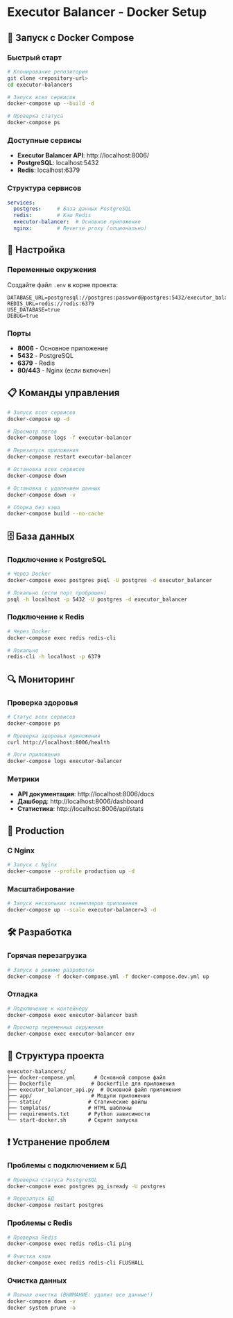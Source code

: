 # Executor Balancer - Docker Setup

## 🐳 Запуск с Docker Compose

### Быстрый старт

```bash
# Клонирование репозитория
git clone <repository-url>
cd executor-balancers

# Запуск всех сервисов
docker-compose up --build -d

# Проверка статуса
docker-compose ps
```

### Доступные сервисы

- **Executor Balancer API**: http://localhost:8006/
- **PostgreSQL**: localhost:5432
- **Redis**: localhost:6379

### Структура сервисов

```yaml
services:
  postgres:     # База данных PostgreSQL
  redis:        # Кэш Redis
  executor-balancer:  # Основное приложение
  nginx:        # Reverse proxy (опционально)
```

## 🔧 Настройка

### Переменные окружения

Создайте файл `.env` в корне проекта:

```env
DATABASE_URL=postgresql://postgres:password@postgres:5432/executor_balancer
REDIS_URL=redis://redis:6379
USE_DATABASE=true
DEBUG=true
```

### Порты

- **8006** - Основное приложение
- **5432** - PostgreSQL
- **6379** - Redis
- **80/443** - Nginx (если включен)

## 📋 Команды управления

```bash
# Запуск всех сервисов
docker-compose up -d

# Просмотр логов
docker-compose logs -f executor-balancer

# Перезапуск приложения
docker-compose restart executor-balancer

# Остановка всех сервисов
docker-compose down

# Остановка с удалением данных
docker-compose down -v

# Сборка без кэша
docker-compose build --no-cache
```

## 🗄️ База данных

### Подключение к PostgreSQL

```bash
# Через Docker
docker-compose exec postgres psql -U postgres -d executor_balancer

# Локально (если порт проброшен)
psql -h localhost -p 5432 -U postgres -d executor_balancer
```

### Подключение к Redis

```bash
# Через Docker
docker-compose exec redis redis-cli

# Локально
redis-cli -h localhost -p 6379
```

## 🔍 Мониторинг

### Проверка здоровья

```bash
# Статус всех сервисов
docker-compose ps

# Проверка здоровья приложения
curl http://localhost:8006/health

# Логи приложения
docker-compose logs executor-balancer
```

### Метрики

- **API документация**: http://localhost:8006/docs
- **Дашборд**: http://localhost:8006/dashboard
- **Статистика**: http://localhost:8006/api/stats

## 🚀 Production

### С Nginx

```bash
# Запуск с Nginx
docker-compose --profile production up -d
```

### Масштабирование

```bash
# Запуск нескольких экземпляров приложения
docker-compose up --scale executor-balancer=3 -d
```

## 🛠️ Разработка

### Горячая перезагрузка

```bash
# Запуск в режиме разработки
docker-compose -f docker-compose.yml -f docker-compose.dev.yml up
```

### Отладка

```bash
# Подключение к контейнеру
docker-compose exec executor-balancer bash

# Просмотр переменных окружения
docker-compose exec executor-balancer env
```

## 📁 Структура проекта

```
executor-balancers/
├── docker-compose.yml      # Основной compose файл
├── Dockerfile             # Dockerfile для приложения
├── executor_balancer_api.py  # Основной файл приложения
├── app/                   # Модули приложения
├── static/               # Статические файлы
├── templates/            # HTML шаблоны
├── requirements.txt      # Python зависимости
└── start-docker.sh       # Скрипт запуска
```

## ❗ Устранение проблем

### Проблемы с подключением к БД

```bash
# Проверка статуса PostgreSQL
docker-compose exec postgres pg_isready -U postgres

# Перезапуск БД
docker-compose restart postgres
```

### Проблемы с Redis

```bash
# Проверка Redis
docker-compose exec redis redis-cli ping

# Очистка кэша
docker-compose exec redis redis-cli FLUSHALL
```

### Очистка данных

```bash
# Полная очистка (ВНИМАНИЕ: удалит все данные!)
docker-compose down -v
docker system prune -a
```